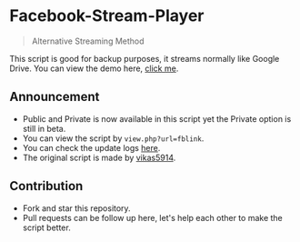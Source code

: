 # Facebook-Stream-Player
> Alternative Streaming Method

This script is good for backup purposes, it streams normally like Google Drive. You can view the demo here, [click me](https://japnimeserver.com/facebook/index.php).

## Announcement
- Public and Private is now available in this script yet the Private option is still in beta.
- You can view the script by `view.php?url=fblink`.
- You can check the update logs [here](https://github.com/japnimedev/Facebook-Stream-Player/blob/master/LOG.md).
- The original script is made by [vikas5914](https://github.com/vikas5914/Facebook-Video-Downloader).

## Contribution
- Fork and star this repository.
- Pull requests can be follow up here, let's help each other to make the script better.
